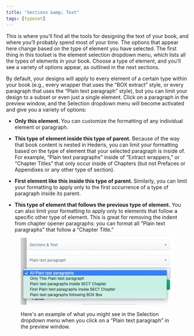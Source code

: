 ```yaml
---
title: "Sections &amp; Text"
tags: [typeset]
---
```

 
<html><body><section data-type="chapter" class="hsecchapter" data-hederis-type="hsecchapter" id="typeset-text-design" data-pi-attrs="id: typeset-text-design; data-tags: typeset;" role="doc-chapter" data-tags="typeset" data-author-name=" " data-book-title=" " title="Sections &amp; Text"><p class="hblkp" data-hederis-type="hblkp" id="ppgJ6DVXa">This is where you&#8217;ll find all the tools for designing the text of your book, and where you&#8217;ll probably spend most of your time. The options that appear here change based on the type of element you have selected. The first thing in this toolset is the element selection dropdown menu, which lists all the types of elements in your book. Choose a type of element, and you&#8217;ll see a variety of options appear, as outlined in the next sections.</p><p class="hblkp" data-hederis-type="hblkp" id="p0LdtXqHD">By default, your designs will apply to every element of a certain type within your book (e.g., every wrapper that uses the &#8220;BOX extract&#8221; style, or every paragraph that uses the &#8220;Plain text paragraph&#8221; style), but you can limit your design to a subset or even just a single element. Click on a paragraph in the preview window, and the Selection dropdown menu will become activated and give you a variety of options:</p><ul class="hwprbulletlist" data-hederis-type="hwprbulletlist" id="poQWigmDR"><li class="hblkuli" data-hederis-type="hblkuli" id="liNxNeI93F"><p class="hblkuli" data-hederis-type="hblklip" id="pliVmoinL"><strong data-hederis-type="hspanstrong" id="pJsn97yQK">Only this element. </strong>You can customize the formatting of any individual element or paragraph.</p></li><li class="hblkuli" data-hederis-type="hblkuli" id="liyxP3yxWx"><p class="hblkuli" data-hederis-type="hblklip" id="pyhJw1BkQ"><strong class="hspanstrong" data-hederis-type="hspanstrong" id="puwH1iqLx">This type of element inside this type of parent.</strong> Because of the way that book content is nested in Hederis, you can limit your formatting based on the type of element that your selected paragraph is inside of. For example, &#8220;Plain text paragraphs&#8221; inside of &#8220;Extract wrappers,&#8221; or &#8220;Chapter Titles&#8221; that only occur inside of Chapters (but not Prefaces or Appendixes or any other type of section).</p></li><li class="hblkuli" data-hederis-type="hblkuli" id="lio7CzVBpi"><p class="hblkuli" data-hederis-type="hblklip" id="pO5lLFevo"><strong class="hspanstrong" data-hederis-type="hspanstrong" id="pugLias2s">First element like this inside this type of parent. </strong>Similarly, you can limit your formatting to apply only to the first occurrence of a type of paragraph inside its parent.</p></li><li class="hblkuli" data-hederis-type="hblkuli" id="liI9hEyku9"><p class="hblkuli" data-hederis-type="hblklip" id="pYHcL6Bv6"><strong class="hspanstrong" data-hederis-type="hspanstrong" id="pFHfCJRyQ">This type of element that follows the previous type of element.</strong> You can also limit your formatting to apply only to elements that follow a specific other type of element. This is great for removing the indent from chapter opener paragraphs: you can format all &#8220;Plain text paragraphs&#8221; that follow a &#8220;Chapter Title.&#8221;</p></li></ul><figure class="hwprfig" data-hederis-type="hwprfig" id="pmkkePEyQ"><img data-hederis-type="hblkimg" class="hblkimg" id="peAy8nFkZ" src="/images/subselectors.png" data-img-src="/images/subselectors.png"/><p class="hblkcaption" data-hederis-type="hblkcaption" id="ptAfz4krJ">Here's an example of what you might see in the Selection dropdown menu when you click on a &#8220;Plain text paragraph&#8221; in the preview window.</p></figure></section></body></html>

